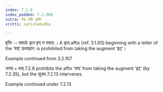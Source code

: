 ```yaml
---
index: 7.2.8
index_padded: 7.2.008
sutra: नेड् वशि कृति
vritti: satishabodha

---
```

वृत्तिः -- वशादेः कृत इण् न स्यात् । A कृत् affix (ref. 3.1.93) beginning with a letter of the ‘वश्’ प्रत्याहार: is prohibited from taking the augment ‘इट्’।


Example continued from 3.2.107


जगम् + वस् 7.2.8 prohibits the affix ‘वस्’ from taking the augment ‘इट्’ (by 7.2.35), but the सूत्रम् 7.2.13 intervenes.


Example continued under 7.2.13